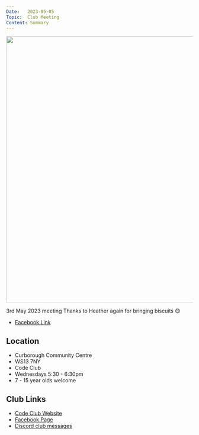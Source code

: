 ```yaml
---
Date:   2023-05-05
Topic:  Club Meeting
Content: Summary
---
```

[<img width="1280px" height="720" src="https://scontent.fbhx6-1.fna.fbcdn.net/v/t39.30808-6/344743618_1695603004227135_6227710091134753850_n.jpg?stp=dst-jpg_p720x720&_nc_cat=104&ccb=1-7&_nc_sid=5f2048&_nc_ohc=vefHN6aEUZwAX_DnYQV&_nc_ht=scontent.fbhx6-1.fna&edm=AKK4YLsEAAAA&oh=00_AfBvs5GCu560m-7BymVxHTiSENhEl313xpLHwsJ2kDQtow&oe=652C0C81"/>](https://scontent.fbhx6-1.fna.fbcdn.net/v/t39.30808-6/344743618_1695603004227135_6227710091134753850_n.jpg?stp=dst-jpg_p720x720&_nc_cat=104&ccb=1-7&_nc_sid=5f2048&_nc_ohc=vefHN6aEUZwAX_DnYQV&_nc_ht=scontent.fbhx6-1.fna&edm=AKK4YLsEAAAA&oh=00_AfBvs5GCu560m-7BymVxHTiSENhEl313xpLHwsJ2kDQtow&oe=652C0C81)

3rd May 2023 meeting
Thanks to Heather again for bringing biscuits  😊

* [Facebook Link](https://www.facebook.com/720665616418529/posts/746466603838430)

## Location

* Curborough Community Centre
* WS13 7NY
* Code Club
* Wednesdays 5:30 - 6:30pm
* 7 - 15 year olds welcome

## Club Links

* [Code Club Website](https://lichfield-code-club.github.io/)
* [Facebook Page](https://www.facebook.com/LichfieldCoders)
* [Discord club messages](https://discord.gg/szz6xGK)
